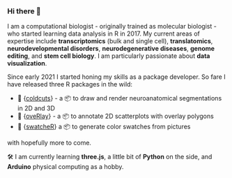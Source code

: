 ### Hi there 👋

I am a computational biologist - originally trained as molecular biologist - who started learning data analysis in R in 2017. My current areas of expertise include **transcriptomics** (bulk and single cell), **translatomics**, **neurodevelopmental disorders**, **neurodegenerative diseases**, **genome editing**, and **stem cell biology**. I am particularly passionate about **data visualization**. 

Since early 2021 I started honing my skills as a package developer. So fare I have released three R packages in the wild:

- 🧠 {[coldcuts](http://github.com/langleylab/coldcuts)} - a 📦 to draw and render neuroanatomical segmentations in 2D and 3D
- 🍳 {[oveRlay](http://github.com/gdagstn/oveRlay)} - a 📦 to annotate 2D scatterplots with overlay polygons
- 🎨 {[swatcheR](https://github.com/gdagstn/swatcheR)} a 📦 to generate color swatches from pictures

with hopefully more to come.

🛠 I am currently learning **three.js**, a little bit of **Python** on the side, and **Arduino** physical computing as a hobby. 
